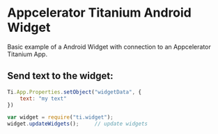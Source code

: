 # Appcelerator Titanium Android Widget

Basic example of a Android Widget with connection to an Appcelerator Titanium App.

## Send text to the widget:
```javascript
Ti.App.Properties.setObject("widgetData", {
	text: "my text"
})

var widget = require("ti.widget");
widget.updateWidgets();		// update widgets
```
